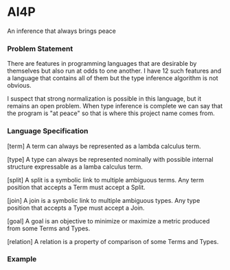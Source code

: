 # AI4P
An inference that always brings peace

### Problem Statement

There are features in programming languages that are desirable by themselves but also run at odds to one another. I have 12 such features and a language that contains all of them but the type inference algorithm is not obvious.

I suspect that strong normalization is possible in this language, but it remains an open problem. When type inference is complete we can say that the program is "at peace" so that is where this project name comes from.

### Language Specification

[term] A term can always be represented as a lambda calculus term.

[type] A type can always be represented nominally with possible internal structure expressable as a lamba calculus term.

[split] A split is a symbolic link to multiple ambiguous terms. Any term position that accepts a Term must accept a Split.

[join] A join is a symbolic link to multiple ambiguous types. Any type position that accepts a Type must accept a Join.

[goal] A goal is an objective to minimize or maximize a metric produced from some Terms and Types.

[relation] A relation is a property of comparison of some Terms and Types.

### Example
